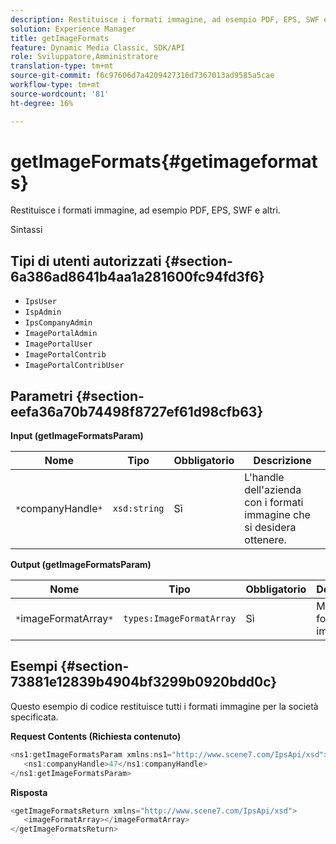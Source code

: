 ```yaml
---
description: Restituisce i formati immagine, ad esempio PDF, EPS, SWF e altri.
solution: Experience Manager
title: getImageFormats
feature: Dynamic Media Classic, SDK/API
role: Sviluppatore,Amministratore
translation-type: tm+mt
source-git-commit: f6c97606d7a4209427316d7367013ad9585a5cae
workflow-type: tm+mt
source-wordcount: '81'
ht-degree: 16%

---
```



# getImageFormats{#getimageformats}

Restituisce i formati immagine, ad esempio PDF, EPS, SWF e altri.

Sintassi

## Tipi di utenti autorizzati {#section-6a386ad8641b4aa1a281600fc94fd3f6}

* `IpsUser`
* `IspAdmin`
* `IpsCompanyAdmin`
* `ImagePortalAdmin`
* `ImagePortalUser`
* `ImagePortalContrib`
* `ImagePortalContribUser`

## Parametri {#section-eefa36a70b74498f8727ef61d98cfb63}

**Input (getImageFormatsParam)**

| Nome | Tipo | Obbligatorio | Descrizione |
|---|---|---|---|
| `*`companyHandle`*` | `xsd:string` | Sì | L&#39;handle dell&#39;azienda con i formati immagine che si desidera ottenere. |

**Output (getImageFormatsParam)**

| Nome | Tipo | Obbligatorio | Descrizione |
|---|---|---|---|
| `*`imageFormatArray`*` | `types:ImageFormatArray` | Sì | Matrice di formato immagine. |

## Esempi {#section-73881e12839b4904bf3299b0920bdd0c}

Questo esempio di codice restituisce tutti i formati immagine per la società specificata.

**Request Contents (Richiesta contenuto)**

```java
<ns1:getImageFormatsParam xmlns:ns1="http://www.scene7.com/IpsApi/xsd">
   <ns1:companyHandle>47</ns1:companyHandle>
</ns1:getImageFormatsParam>
```

**Risposta**

```java
<getImageFormatsReturn xmlns="http://www.scene7.com/IpsApi/xsd">
   <imageFormatArray></imageFormatArray>
</getImageFormatsReturn>
```

